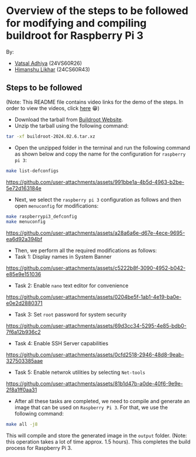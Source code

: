 # Overview of the steps to be followed for modifying and compiling buildroot for Raspberry Pi 3

By:

- [Vatsal Adhiya](https://github.com/theVatsal3802) (24VS60R26)
- [Himanshu Likhar](https://github.com/himanshulikhar55) (24CS60R43)

## Steps to be followed

(Note: This README file contains video links for the demo of the steps. In order to view the videos, click [here](https://github.com/theVatsal3802/Buildroot-Usage-for-Embedded-OS/blob/main/README.md) 😁)

- Download the tarball from [Buildroot Website](https://buildroot.org/download.html#:~:text=buildroot%2D2024.02.6.tar.xz).
- Unzip the tarball using the following command:

```bash
tar -xf buildroot-2024.02.6.tar.xz
```

- Open the unzipped folder in the terminal and run the following command as shown below and copy the name for the configuration for `raspberry pi 3`:

```bash
make list-defconfigs
```

<https://github.com/user-attachments/assets/991bbe1a-4b5d-4963-b2be-5e72d163184e>

- Next, we select the `raspberry pi 3` configuration as follows and then open `menuconfig` for modifications:

```bash
make raspberrypi3_defconfig
make menuconfig
```

<https://github.com/user-attachments/assets/a28a6a6e-d67e-4ece-9695-ea6d92a394bf>

- Then, we perform all the required modifications as follows:
- Task 1: Display names in System Banner

<https://github.com/user-attachments/assets/c5222b8f-3090-4952-b042-e85e9e151036>

- Task 2: Enable `nano` text editor for convenience

<https://github.com/user-attachments/assets/0204be5f-1ab1-4e19-ba0e-e0e2d2880371>

- Task 3: Set `root` password for system security

<https://github.com/user-attachments/assets/69d3cc34-5295-4e85-bdb0-7f6a12b936c2>

- Task 4: Enable SSH Server capabilities

<https://github.com/user-attachments/assets/0cfd2518-2946-48d8-9eab-327503385aae>

- Task 5: Enable netwrok utilities by selecting `Net-tools`

<https://github.com/user-attachments/assets/81b1d47b-a0de-40f6-9e9e-2f8a1ff0aa31>

- After all these tasks are completed, we need to compile and generate an image that can be used on `Raspberry Pi 3`. For that, we use the following command:

```bash
make all -j8
```

This will compile and store the generated image in the `output` folder. (Note: this operation takes a lot of time approx. 1.5 hours).
This completes the build process for Raspberry Pi 3.

